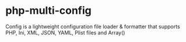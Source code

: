 php-multi-config
================

Config is a lightweight configuration file loader &amp; formatter that supports PHP, Ini, XML, JSON, YAML, Plist files and Array()

